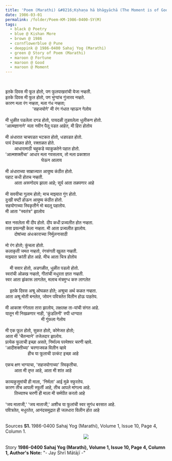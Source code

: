 ```yaml
---
title: 'Poem (Marathi) &#8216;Kṣhaṇa hā bhāgyāchā (The Moment is of Good Furtune)&#8217; by Kishan More, Pune from 1986-0400 Sahaj Yog (Marathi), Volume 1, Issue 10, Page 4, Column 1'
date: 1986-03-01
permalink: /folder/Poem-KM-1986-0400-SY(M)
tags:
  - black @ Poetry
  - blue @ Kishan More
  - brown @ 1986
  - cornflowerblue @ Pune
  - deeppink @ 1986-0400 Sahaj Yog (Marathi)
  - green @ Story of Poem (Marathi)
  - maroon @ Fortune  
  - maroon @ Good
  - maroon @ Moment
---
```


<br>

<p>
इतके दिवस मी फूल होतो, पण फुलपाखरांची येजा नव्हती.<br>
इतके दिवस मी फुल होतो, पण भुंग्यांच गुंजारव नव्हते.<br>
कारण मला रंग नव्हता, मला गंध नव्हता;<br>
&emsp;&emsp;&emsp;&emsp;&emsp;&emsp;'सहजयोगे' मी रंग गंधात न्हाऊन गेलोय<br>
<br>
मी धुळीत पडलेला दगड होतो, पायदळी तुडवलेला धुलीकण होतो.<br>
'आत्मज्ञानाने' मला नवीन पैलू पडत आहेत, मी हिरा होतोय<br>
<br>
मी अंधारात चाचपडत भटकत होतो, धडपडत होतो.<br>
पायं ठेचाळत होते, रक्ताळत होते.<br>
&emsp;&emsp;आधारामाठी चहुकडे व्याकुळतेने पहात होतो.<br>
'आत्मशक्तीचा' आधार मला गवसलाय, तो मला प्रकाशात<br>
&emsp;&emsp;&emsp;&emsp;&emsp;&emsp;&emsp;&emsp;घेऊन आलाय<br>
<br>
मी अंधाराच्या साम्राज्यात आयुष्य कंठीत होतो.<br>
पहाट कधी होतच नव्हती.<br>
&emsp;&emsp;आता अरूणोदय झाला आहे; सूर्य आता तळपणार आहे<br>
<br>
मी सवयीचा गुलाम होतो; माच माझ्यात गुंग होतो.<br>
दुःखी वष्टी होऊन आयुष्य कंठीत होतो.<br>
सहयोगाच्या स्विकृतीने मो बदलू पहातोय.<br>
मी आता "स्वतंत्र" झालोय<br>
<br>
बात नसलेला मी दीप होतो. दीप कधी प्रज्वलीत होत नव्हता.<br>
तसा प्रयत्नही केला नव्हता. मी आता प्रज्वलीत झालोय.<br>
&emsp;&emsp;दोषांच्या अंधःकाराच्या निर्मुलनासाठी<br>
<br>
मो रंग होतो; कुंचला होतो.<br>
कलाकृती जमत नव्हतो, रंगसंगती खुलत नव्हती.<br>
माझ्यात क्रांती होत आहे. मीच आता चित्र होतोय<br>
<br>
&emsp;मी सवार होतो, अडगळीत, धुळीत पडलो होतो.<br>
स्वरांची ओळख नव्हतो, गीतांची मधुरता ज्ञात नव्हती.<br>
स्वर आता झंकारू लागलेत, मलाच मंत्रमुग्ध करु लागलेत<br>
<br>
&emsp;इतके दिवस अश्रू ओघळत होते; अश्रूचा अर्थ कळत नव्हता.<br>
आता अश्रू मोती बनलेत, जोवन पवित्रतेत विलीन होऊ पाहतेय.<br>
<br>
मी आकाश गंगेतला तारा झालोय, लक्षलक्ष ता-यांची संगत आहे.<br>
यातून मी निखळणार नाही, 'कुंडलिनी' रुपी धाग्यात<br>
&emsp;&emsp;&emsp;&emsp;&emsp;&emsp;&emsp;&emsp;मी गुंफला गेलोय<br>
<br>
मी एक फूल होतो, सुकत होतो, कोमेजत होतो;<br>
आता मी 'चैतन्याने' तजेलदार झालोय.<br>
प्रत्येक फुलाची इच्छा असते, निर्माल्य परमेश्वर चरणी व्हावे.<br>
'आदीशक्तीच्या' चरणाजवळ विलीन व्हावे<br>
&emsp;&emsp;&emsp;&emsp;&emsp;हीच या फूलाची उत्कंट इच्छा आहे<br>
<br>
एकच क्षण भाग्याचा, 'सहजयोगाच्या' स्विकृतीचा.<br>
&emsp;&emsp;आता मी तृप्त आहे, आता मी शांत आहे<br>
<br>
काव्यकुसुमांची ही माला, 'निर्मला' आई मुळे स्फुरतेय.<br>
कारण तीच आपली स्फुर्ती आहे, तीच आपले मांगल्य आहे.<br>
&emsp;&emsp;तिच्याश्च चरणी ही माला मी सर्मपीत करतो आहे<br>
<br>
'जय माताजी,' 'जय माताजी,' अशीच या फुलांची स्वर सुगंध बरसात आहे.<br>
पवित्रतेत, मधुरतेत, आनंदसमुद्रात ही जलधारा विलीन होत आहे
</p>

<br>

<wave-list>
<list-title color="DarkSeaGreen" width="40">Sources</list-title>
  <list-item color="BlanchedAlmond"  width="280"><b>S1. </b> 1986-0400 Sahaj Yog (Marathi), Volume 1, Issue 10, Page 4, Column 1.</list-item>
</wave-list>

<div style="text-align: center"><img src="https://pub-419291371d4c44a1b438e7d5a9e4e904.r2.dev/Poem_(Marathi)_by_Shri_Kishan_More_Pune_from_1986-0400_Sahaj_Yog_(Marathi)_Volume_1_Issue_10_Page_4_Column_1.jpg" /></div>

<br>

<wave-list>
<list-title color="DarkSeaGreen" width="40">Story</list-title>
  <list-item color="BlanchedAlmond"  width="280"><b>1986-0400 Sahaj Yog (Marathi), Volume 1, Issue 10, Page 4, Column 1, Author's Note:</b> "- Jay Śhrī Mātājī -"</list-item>
</wave-list>